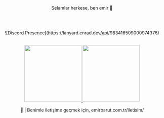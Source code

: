 <center> Selamlar herkese, ben emir 👋<center>
  
  <br></br>
<center>![Discord Presence](https://lanyard.cnrad.dev/api/983416509000974376)</center><br>

<p align="center">
<a href="https://github.com/febarut">
  <img height="180em" src="https://github-readme-stats-eight-theta.vercel.app/api?username=febarut&show_icons=true&theme=algolia&include_all_commits=true&count_private=true"/>
  <img height="180em" src="https://github-readme-stats-eight-theta.vercel.app/api/top-langs/?username=febarut&layout=compact&langs_count=8&theme=algolia&include_all_commits=true&count_private=true"/>
</a>
</p>



<center>🌱 | Benimle iletişime geçmek için, emirbarut.com.tr/iletisim/</center>
  
<!--
**febarut/febarut** is a ✨ _special_ ✨ repository because its `README.md` (this file) appears on your GitHub profile.

Here are some ideas to get you started:

- 🔭 I’m currently working on ...
- 🌱 I’m currently learning ...
- 👯 I’m looking to collaborate on ...
- 🤔 I’m looking for help with ...
- 💬 Ask me about ...
- 📫 How to reach me: ...
- 😄 Pronouns: ...
- ⚡ Fun fact: ...
-->
